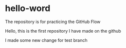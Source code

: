 # hello-word
The repository is for practicing the GitHub Flow

Hello, this is the first repository I have made on the github

I made some new change for test branch